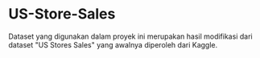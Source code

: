 # US-Store-Sales
Dataset yang digunakan dalam proyek ini merupakan hasil modifikasi dari dataset "US Stores Sales" yang awalnya diperoleh dari Kaggle.
